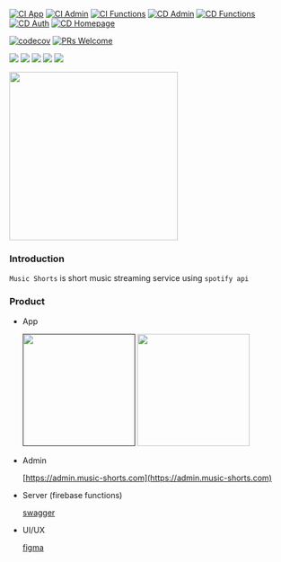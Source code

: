 [![CI App](https://github.com/hardcore-study-group/music-shorts/actions/workflows/ci-app.yml/badge.svg)](https://github.com/hardcore-study-group/music-shorts/actions/workflows/ci-app.yml)
[![CI Admin](https://github.com/hardcore-study-group/music-shorts/actions/workflows/ci-admin.yml/badge.svg)](https://github.com/hardcore-study-group/music-shorts/actions/workflows/ci-admin.yml)
[![CI Functions](https://github.com/hardcore-study-group/music-shorts/actions/workflows/ci-functions.yml/badge.svg)](https://github.com/hardcore-study-group/music-shorts/actions/workflows/ci-functions.yml)
[![CD Admin](https://github.com/hardcore-study-group/music-shorts/actions/workflows/cd-admin.yml/badge.svg)](https://github.com/hardcore-study-group/music-shorts/actions/workflows/cd-admin.yml)
[![CD Functions](https://github.com/hardcore-study-group/music-shorts/actions/workflows/cd-functions.yml/badge.svg)](https://github.com/hardcore-study-group/music-shorts/actions/workflows/cd-functions.yml)
[![CD Auth](https://github.com/hardcore-study-group/music-shorts/actions/workflows/cd-auth.yml/badge.svg)](https://github.com/hardcore-study-group/music-shorts/actions/workflows/cd-auth.yml)
[![CD Homepage](https://github.com/hardcore-study-group/music-shorts/actions/workflows/cd-homepage.yml/badge.svg)](https://github.com/hardcore-study-group/music-shorts/actions/workflows/cd-homepage.yml)

[![codecov](https://codecov.io/gh/hardcore-study-group/music-shorts/branch/main/graph/badge.svg)](https://codecov.io/gh/hardcore-study-group/music-shorts)
[![PRs Welcome](https://img.shields.io/badge/PRs-welcome-brightgreen.svg?style=flat-square)](CONTRIBUTING.md)


<img src="https://img.shields.io/badge/ReactNative-222222?style=for-the-badge&logo=React&logoColor=#61DAFB"> <img src="https://img.shields.io/badge/Typescript-222222?style=for-the-badge&logo=Typescript&logoColor=#3178C6"> <img src="https://img.shields.io/badge/Jest-222222?style=for-the-badge&logo=Jest&logoColor=#C21325"> <img src="https://img.shields.io/badge/firebase-222222?style=for-the-badge&logo=Firebase&logoColor=#C21325"> <img src="https://img.shields.io/badge/spotify-222222?style=for-the-badge&logo=spotify&logoColor=#C21325">

<img width="300" src="https://user-images.githubusercontent.com/48207131/157844702-356aeccc-0b79-4f5b-bd9d-14abef3bddf0.gif">

### Introduction

`Music Shorts` is short music streaming service using `spotify api`

### Product
- App

  <a href=""><img src="https://user-images.githubusercontent.com/27461460/77502559-8c8a8d80-6e9e-11ea-9f8e-0f58c704eed6.png" width="200"/></a> <a href="https://play.google.com/store/apps/details?id=com.hardcorestudygroup.musicshorts"><img src="https://user-images.githubusercontent.com/27461460/77502571-90b6ab00-6e9e-11ea-9e93-235a319ebb41.png" width="200"/></a>

- Admin

  [https://admin.music-shorts.com](https://admin.music-shorts.com)

- Server (firebase functions)

  [swagger](https://us-central1-music-shorts.cloudfunctions.net/api/docs)

- UI/UX

  [figma](https://www.figma.com/file/aFiVrI4vWb7B02eWnKT4db/Music-shorts?node-id=0%3A1)